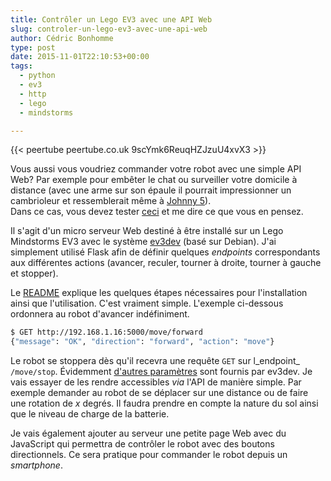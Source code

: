 ```yaml
---
title: Contrôler un Lego EV3 avec une API Web
slug: controler-un-lego-ev3-avec-une-api-web
author: Cédric Bonhomme
type: post
date: 2015-11-01T22:10:53+00:00
tags:
  - python
  - ev3
  - http
  - lego
  - mindstorms

---
```

{{< peertube peertube.co.uk 9scYmk6ReuqHZJzuU4xvX3 >}}

Vous aussi vous voudriez commander votre robot avec une simple API Web? Par
exemple pour embêter le chat ou surveiller votre domicile à distance (avec une
arme sur son épaule il pourrait impressionner un cambrioleur et ressemblerait
même à [Johnny 5][1]).  
Dans ce cas, vous devez tester [ceci][2] et me dire ce que vous en pensez.

Il s'agit d'un micro serveur Web destiné à être installé sur un Lego Mindstorms
EV3 avec le système [ev3dev][3] (basé sur Debian). J'ai simplement utilisé Flask
afin de définir quelques _endpoints_ correspondants aux différentes actions
(avancer, reculer, tourner à droite, tourner à gauche et stopper).

Le [README][2] explique les quelques étapes nécessaires pour l'installation
ainsi que l'utilisation. C'est vraiment simple. L'exemple ci-dessous ordonnera
au robot d'avancer indéfiniment.

```bash
$ GET http://192.168.1.16:5000/move/forward
{"message": "OK", "direction": "forward", "action": "move"}
```

Le robot se stoppera dès qu'il recevra une requête `GET` sur l_endpoint_
`/move/stop`. Évidemment [d'autres paramètres][4] sont fournis par ev3dev.
Je vais essayer de les rendre accessibles _via_ l'API de manière simple. Par
exemple demander au robot de se déplacer sur une distance ou de faire une
rotation de _x_ degrés. Il faudra prendre en compte la nature du sol ainsi que
le niveau de charge de la batterie.

Je vais également ajouter au serveur une petite page Web avec du JavaScript qui
permettra de contrôler le robot avec des boutons directionnels. Ce sera pratique
pour commander le robot depuis un _smartphone_.

 [1]: https://fr.wikipedia.org/wiki/Johnny_5_(Short_Circuit)
 [2]: https://git.sr.ht/~cedric/EV3WebController
 [3]: http://www.ev3dev.org
 [4]: https://github.com/topikachu/python-ev3/wiki/Using-Motors
